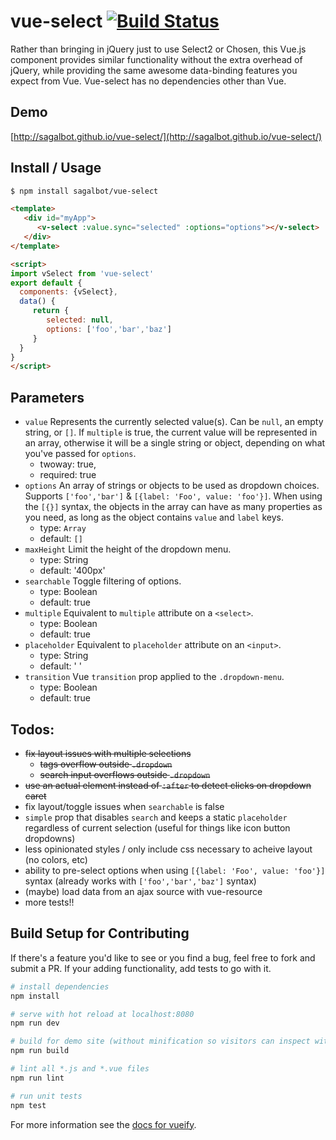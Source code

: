 # vue-select [![Build Status](https://travis-ci.org/sagalbot/vue-select.svg?branch=master)](https://travis-ci.org/sagalbot/vue-select)

Rather than bringing in jQuery just to use Select2 or Chosen, this Vue.js component provides similar functionality without the extra overhead of jQuery, while providing the same awesome data-binding features you expect from Vue. Vue-select has no dependencies other than Vue.

## Demo
[http://sagalbot.github.io/vue-select/](http://sagalbot.github.io/vue-select/)

## Install / Usage
``` bash
$ npm install sagalbot/vue-select
```

```html
<template>
   <div id="myApp">
      <v-select :value.sync="selected" :options="options"></v-select>
   </div>
</template>

<script>
import vSelect from 'vue-select'
export default {
  components: {vSelect},
  data() {
     return {
        selected: null,
        options: ['foo','bar','baz']
     }
  }
}
</script>
```

## Parameters
- `value` Represents the currently selected value(s). Can be `null`, an empty string, or `[]`. If `multiple` is true, the current value will be represented in an array, otherwise it will be a single string or object, depending on what you've passed for `options`.
	- twoway: true,
  - required: true
- `options` An array of strings or objects to be used as dropdown choices. Supports `['foo','bar']` & `[{label: 'Foo', value: 'foo'}]`. When using the `[{}]` syntax, the objects in the array can have as many properties as you need, as long as the object contains `value` and `label` keys.
	- type: `Array`
  - default: `[]`
- `maxHeight` Limit the height of the dropdown menu.
	- type: String
	- default: '400px' 	
- `searchable` Toggle filtering of options.
	- type: Boolean
	- default: true 	
- `multiple` Equivalent to `multiple` attribute on a `<select>`.
	- type: Boolean
	- default: true
- `placeholder` Equivalent to `placeholder` attribute on an `<input>`.
	- type: String
	- default: ' '
- `transition` Vue `transition` prop applied to the `.dropdown-menu`.
	- type: Boolean
	- default: true

## Todos:
- ~~fix layout issues with multiple selections~~
	- ~~tags overflow outside `.dropdown`~~
	- ~~search input overflows outside `.dropdown`~~
- ~~use an actual element instead of `:after` to detect clicks on dropdown caret~~
- fix layout/toggle issues when `searchable` is false
- `simple` prop that disables `search` and keeps a static `placeholder` regardless of current selection (useful for things like icon button dropdowns)
- less opinionated styles / only include css necessary to acheive layout (no colors, etc)
- ability to pre-select options when using `[{label: 'Foo', value: 'foo'}]` syntax (already works with `['foo','bar','baz']` syntax)
- (maybe) load data from an ajax source with vue-resource
- more tests!!


## Build Setup for Contributing

If there's a feature you'd like to see or you find a bug, feel free to fork and submit a PR. If your adding functionality, add tests to go with it.

``` bash
# install dependencies
npm install

# serve with hot reload at localhost:8080
npm run dev

# build for demo site (without minification so visitors can inspect with Vue Dev Tools)
npm run build

# lint all *.js and *.vue files
npm run lint

# run unit tests
npm test
```

For more information see the [docs for vueify](https://github.com/vuejs/vueify).
